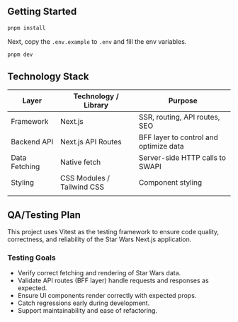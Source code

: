 ## Getting Started

```bash
pnpm install
```

Next, copy the `.env.example` to `.env` and fill the env variables.

```bash
pnpm dev
```

## Technology Stack

| Layer         | Technology / Library       | Purpose                                |
| ------------- | -------------------------- | -------------------------------------- |
| Framework     | Next.js                    | SSR, routing, API routes, SEO          |
| Backend API   | Next.js API Routes         | BFF layer to control and optimize data |
| Data Fetching | Native fetch               | Server-side HTTP calls to SWAPI        |
| Styling       | CSS Modules / Tailwind CSS | Component styling                      |
|               |

## QA/Testing Plan

This project uses Vitest as the testing framework to ensure code quality, correctness, and reliability of the Star Wars Next.js application.

### Testing Goals

- Verify correct fetching and rendering of Star Wars data.
- Validate API routes (BFF layer) handle requests and responses as expected.
- Ensure UI components render correctly with expected props.
- Catch regressions early during development.
- Support maintainability and ease of refactoring.
